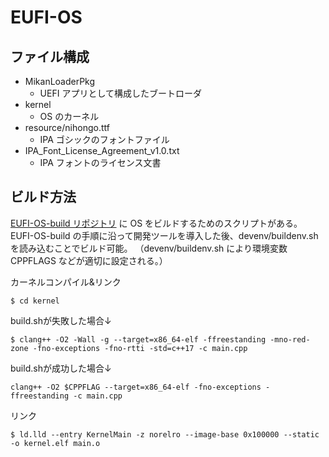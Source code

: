 # EUFI-OS

## ファイル構成

- MikanLoaderPkg
    - UEFI アプリとして構成したブートローダ
- kernel
    - OS のカーネル
- resource/nihongo.ttf
    - IPA ゴシックのフォントファイル
- IPA_Font_License_Agreement_v1.0.txt
    - IPA フォントのライセンス文書

## ビルド方法

[EUFI-OS-build リポジトリ](https://github.com/murata0531/EUFI-OS-build.git) に OS をビルドするためのスクリプトがある。
EUFI-OS-build の手順に沿って開発ツールを導入した後、devenv/buildenv.sh を読み込むことでビルド可能。
（devenv/buildenv.sh により環境変数 CPPFLAGS などが適切に設定される。）

カーネルコンパイル&リンク

```
$ cd kernel 
```

build.shが失敗した場合↓

```
$ clang++ -O2 -Wall -g --target=x86_64-elf -ffreestanding -mno-red-zone -fno-exceptions -fno-rtti -std=c++17 -c main.cpp
```

build.shが成功した場合↓

```
clang++ -O2 $CPPFLAG --target=x86_64-elf -fno-exceptions -ffreestanding -c main.cpp
```

リンク
```
$ ld.lld --entry KernelMain -z norelro --image-base 0x100000 --static -o kernel.elf main.o
```


